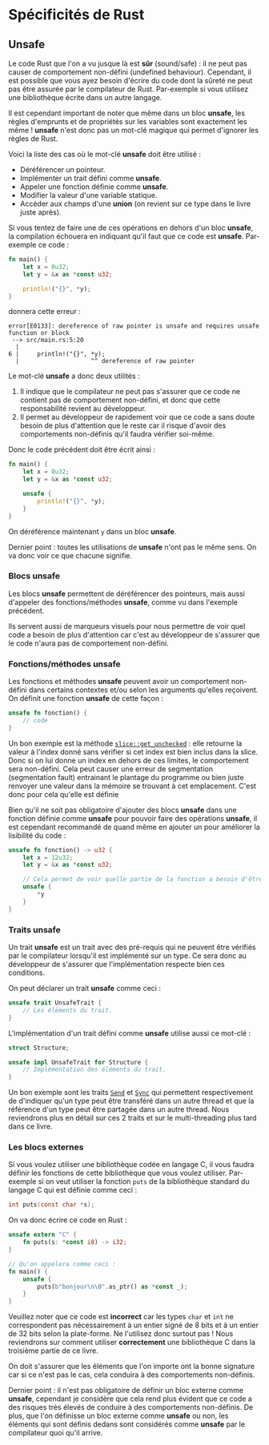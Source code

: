 # Spécificités de Rust

## Unsafe

Le code Rust que l'on a vu jusque là est __sûr__ (sound/safe) : il ne peut pas causer de comportement non-défini (undefined behaviour). Cependant, il est possible que vous ayez besoin d'écrire du code dont la sûreté ne peut pas être assurée par le compilateur de Rust. Par-exemple si vous utilisez une bibliothèque écrite dans un autre langage.

Il est cependant important de noter que même dans un bloc __unsafe__, les règles d'emprunts et de propriétés sur les variables sont exactement les même ! __unsafe__ n'est donc pas un mot-clé magique qui permet d'ignorer les règles de Rust.

Voici la liste des cas où le mot-clé __unsafe__ doit être utilisé :

 * Déréférencer un pointeur.
 * Implémenter un trait défini comme __unsafe__.
 * Appeler une fonction définie comme __unsafe__.
 * Modifier la valeur d'une variable statique.
 * Accéder aux champs d'une __union__ (on revient sur ce type dans le livre juste après).

Si vous tentez de faire une de ces opérations en dehors d'un bloc __unsafe__, la compilation échouera en indiquant qu'il faut que ce code est __unsafe__. Par-exemple ce code :

```rust
fn main() {
    let x = 0u32;
    let y = &x as *const u32;

    println!("{}", *y);
}
```

donnera cette erreur :

```console
error[E0133]: dereference of raw pointer is unsafe and requires unsafe function or block
 --> src/main.rs:5:20
  |
6 |     println!("{}", *y);
  |                    ^^ dereference of raw pointer
```

Le mot-clé __unsafe__ a donc deux utilités :

 1. Il indique que le compilateur ne peut pas s'assurer que ce code ne contient pas de comportement non-défini, et donc que cette responsabilité revient au développeur.
 2. Il permet au développeur de rapidement voir que ce code a sans doute besoin de plus d'attention que le reste car il risque d'avoir des comportements non-définis qu'il faudra vérifier soi-même.

Donc le code précédent doit être écrit ainsi :

```rust
fn main() {
    let x = 0u32;
    let y = &x as *const u32;

    unsafe {
        println!("{}", *y);
    }
}
```

On déréférence maintenant `y` dans un bloc __unsafe__.

Dernier point : toutes les utilisations de __unsafe__ n'ont pas le même sens. On va donc voir ce que chacune signifie.

### Blocs unsafe

Les blocs __unsafe__ permettent de déréférencer des pointeurs, mais aussi d'appeler des fonctions/méthodes __unsafe__, comme vu dans l'exemple précédent.

Ils servent aussi de marqueurs visuels pour nous permettre de voir quel code a besoin de plus d'attention car c'est au développeur de s'assurer que le code n'aura pas de comportement non-défini.

### Fonctions/méthodes unsafe

Les fonctions et méthodes __unsafe__ peuvent avoir un comportement non-défini dans certains contextes et/ou selon les arguments qu'elles reçoivent. On définit une fonction __unsafe__ de cette façon :

```rust
unsafe fn fonction() {
    // code
}
```

Un bon exemple est la méthode [`slice::get_unchecked`](https://doc.rust-lang.org/stable/std/primitive.slice.html#method.get_unchecked) : elle retourne la valeur à l'index donné sans vérifier si cet index est bien inclus dans la slice. Donc si on lui donne un index en dehors de ces limites, le comportement sera non-défini. Cela peut causer une erreur de segmentation (segmentation fault) entrainant le plantage du programme ou bien juste renvoyer une valeur dans la mémoire se trouvant à cet emplacement. C'est donc pour cela qu'elle est définie

Bien qu'il ne soit pas obligatoire d'ajouter des blocs __unsafe__ dans une fonction définie comme __unsafe__ pour pouvoir faire des opérations __unsafe__, il est cependant recommandé de quand même en ajouter un pour améliorer la lisibilité du code :

```rust
unsafe fn fonction() -> u32 {
    let x = 12u32;
    let y = &x as *const u32;

    // Cela permet de voir quelle partie de la fonction a besoin d'être unsafe.
    unsafe {
        *y
    }
}
```

### Traits unsafe

Un trait __unsafe__ est un trait avec des pré-requis qui ne peuvent être vérifiés par le compilateur lorsqu'il est implémenté sur un type. Ce sera donc au développeur de s'assurer que l'implémentation respecte bien ces conditions.

On peut déclarer un trait __unsafe__ comme ceci :

```rust
unsafe trait UnsafeTrait {
    // Les éléments du trait.
}
```

L'implémentation d'un trait défini comme __unsafe__ utilise aussi ce mot-clé :

```rust
struct Structure;

unsafe impl UnsafeTrait for Structure {
    // Implémentation des éléments du trait.
}
```

Un bon exemple sont les traits [`Send`](https://doc.rust-lang.org/stable/std/marker/trait.Send.html) et [`Sync`](https://doc.rust-lang.org/stable/std/marker/trait.Sync.html) qui permettent respectivement de d'indiquer qu'un type peut être transféré dans un autre thread et que la référence d'un type peut être partagée dans un autre thread. Nous reviendrons plus en détail sur ces 2 traits et sur le multi-threading plus tard dans ce livre.

### Les blocs externes

Si vous voulez utiliser une bibliothèque codée en langage C, il vous faudra définir les fonctions de cette bibliothèque que vous voulez utiliser. Par-exemple si on veut utiliser la fonction `puts` de la bibliothèque standard du langage C qui est définie comme ceci :

```c
int puts(const char *s);
```

On va donc écrire ce code en Rust :

```rust
unsafe extern "C" {
    fn puts(s: *const i8) -> i32;
}

// Qu'on appelera comme ceci :
fn main() {
    unsafe {
        puts(b"bonjour\n\0".as_ptr() as *const _);
    }
}
```

Veuillez noter que ce code est __incorrect__ car les types `char` et `int` ne correspondent pas nécessairement à un entier signé de 8 bits et à un entier de 32 bits selon la plate-forme. Ne l'utilisez donc surtout pas ! Nous reviendrons sur comment utiliser __correctement__ une bibliothèque C dans la troisième partie de ce livre.

On doit s'assurer que les éléments que l'on importe ont la bonne signature car si ce n'est pas le cas, cela conduira à des comportements non-définis.

Dernier point : il n'est pas obligatoire de définir un bloc externe comme __unsafe__, cependant je considère que cela rend plus évident que ce code a des risques très élevés de conduire à des comportements non-définis. De plus, que l'on définisse un bloc externe comme __unsafe__ ou non, les éléments qui sont définis dedans sont considérés comme __unsafe__ par le compilateur quoi qu'il arrive.
